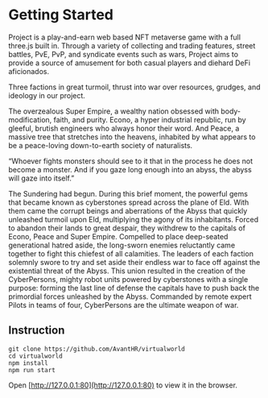 # Getting Started

Project is a play-and-earn web based NFT metaverse game with a full three.js built in. Through a variety of collecting and trading features, street battles, PvE, PvP, and syndicate events such as wars, Project aims to provide a source of amusement for both casual players and diehard DeFi aficionados.

Three factions in great turmoil, thrust into war over resources, grudges, and ideology in our project.

The overzealous Super Empire, a wealthy nation obsessed with body-modification, faith, and purity.
Econo, a hyper industrial republic, run by gleeful, brutish engineers who always honor their word.
And Peace, a massive tree that stretches into the heavens, inhabited by what appears to be a peace-loving down-to-earth society of naturalists.

“Whoever fights monsters should see to it that in the process he does not become a monster. And if you gaze long enough into an abyss, the abyss will gaze into itself.”

The Sundering had begun.
During this brief moment, the powerful gems that became known as cyberstones spread across the plane of Eld.
With them came the corrupt beings and aberrations of the Abyss that quickly unleashed turmoil upon Eld, multiplying the agony of its inhabitants.
Forced to abandon their lands to great despair, they withdrew to the capitals of Econo, Peace and Super Empire.
Compelled to place deep-seated generational hatred aside, the long-sworn enemies reluctantly came together to fight this chiefest of all calamities. The leaders of each faction solemnly swore to try and set aside their endless war to face off against the existential threat of the Abyss.
This union resulted in the creation of the CyberPersons, mighty robot units powered by cyberstones with a single purpose: forming the last line of defense the capitals have to push back the primordial forces unleashed by the Abyss.
Commanded by remote expert Pilots in teams of four, CyberPersons are the ultimate weapon of war.

## Instruction

```
git clone https://github.com/AvantHR/virtualworld
cd virtualworld
npm install
npm run start
```
Open [http://127.0.0.1:80](http://127.0.0.1:80) to view it in the browser.
